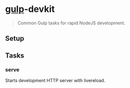 # [gulp](http://gulpjs.com/)-devkit

> Common Gulp tasks for rapid NodeJS development.

## Setup

## Tasks

### serve

Starts development HTTP server with livereload.
